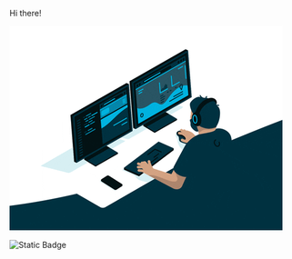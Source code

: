 Hi there!

<img src="https://github.com/danil-rinatovich/danil-rinatovich/blob/main/68747470733a2f2f6d656469612e67697068792e636f6d2f6d656469612f645765734263544c61766b5a754733354d492f67697068792e676966.gif"> 

![Static Badge](https://img.shields.io/badge/python-blue?style=social&logo=python&logoColor=green)


